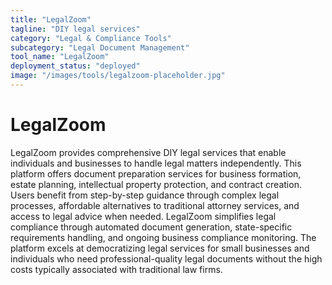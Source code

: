 ```yaml
---
title: "LegalZoom"
tagline: "DIY legal services"
category: "Legal & Compliance Tools"
subcategory: "Legal Document Management"
tool_name: "LegalZoom"
deployment_status: "deployed"
image: "/images/tools/legalzoom-placeholder.jpg"
---
```


# LegalZoom

LegalZoom provides comprehensive DIY legal services that enable individuals and businesses to handle legal matters independently. This platform offers document preparation services for business formation, estate planning, intellectual property protection, and contract creation. Users benefit from step-by-step guidance through complex legal processes, affordable alternatives to traditional attorney services, and access to legal advice when needed. LegalZoom simplifies legal compliance through automated document generation, state-specific requirements handling, and ongoing business compliance monitoring. The platform excels at democratizing legal services for small businesses and individuals who need professional-quality legal documents without the high costs typically associated with traditional law firms.
